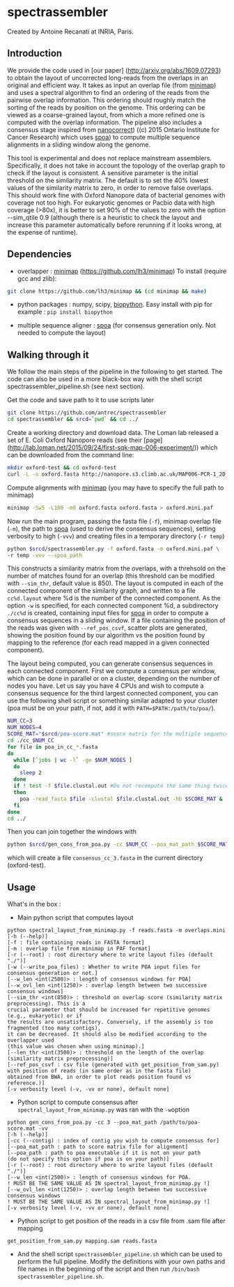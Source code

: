 # spectrassembler
Created by Antoine Recanati at INRIA, Paris.

## Introduction
We provide the code used in [our paper] (http://arxiv.org/abs/1609.07293) to obtain the layout of uncorrected long-reads from the overlaps in an original and efficient way. It takes as input an overlap file (from [minimap][minimap]) and uses a spectral algorithm to find an ordering of the reads from the pairwise overlap information. This ordering should roughly match the sorting of the reads by position on the genome. This ordering can be viewed as a coarse-grained layout, from which a more refined one is computed with the overlap information.
The pipeline also includes a consensus stage inspired from [nanocorrect][nanocorrect]) ((c) 2015 Ontario Institute for Cancer Research) which uses [spoa][spoa]) to compute multiple sequence alignments in a sliding window along the genome.

This tool is experimental and does not replace mainstream assemblers. Specifically, it does not take in account the topology of the overlap graph to check if the layout is consistent. A sensitive parameter is the initial threshold on the similarity matrix. The default is to set the 40% lowest values of the similarity matrix to zero, in order to remove false overlaps. This should work fine with Oxford Nanopore data of bacterial genomes with coverage not too high. For eukaryotic genomes or Pacbio data with high coverage (>80x), it is better to set 90% of the values to zero with the option --sim_qtile 0.9 (although there is a heuristic to check the layout and increase this parameter automatically before rerunning if it looks wrong, at the expense of runtime).

## Dependencies
* overlapper : [minimap] (https://github.com/lh3/minimap)
To install (require gcc and zlib):
```sh
git clone https://github.com/lh3/minimap && (cd minimap && make)
```

* python packages : numpy, scipy, [biopython][biopython]. Easy install with pip for example : ```pip install biopython```

* multiple sequence aligner : [spoa][spoa] (for consensus generation only. Not needed to compute the layout)


## Walking through it
We follow the main steps of the pipeline in the following to get started. The code can also be used in a more black-box way with the shell script spectrassembler_pipeline.sh (see next section).

Get the code and save path to it to use scripts later
```sh
git clone https://github.com/antrec/spectrassembler
cd spectrassembler && srcd=`pwd` && cd ../
```
Create a working directory and download data. The Loman lab released a set of E. Coli Oxford Nanopore reads (see their [page] (http://lab.loman.net/2015/09/24/first-sqk-map-006-experiment/)) which can be downloaded from the command line:
```sh
mkdir oxford-test && cd oxford-test
curl -L -o oxford.fasta http://nanopore.s3.climb.ac.uk/MAP006-PCR-1_2D_pass.fasta
```
Compute alignments with [minimap][minimap] (you may have to specify the full path to minimap)
```sh
minimap -Sw5 -L100 -m0 oxford.fasta oxford.fasta > oxford.mini.paf
```

Now run the main program, passing the fasta file (```-f```), minimap overlap file (```-m```), the path to [spoa][spoa] (used to derive the consensus sequences), setting verbosity to high (```-vvv```) and creating files in a temporary directory (```-r temp```)
```sh
python $srcd/spectrassembler.py -f oxford.fasta -m oxford.mini.paf \
-r temp -vvv --spoa_path
```
This constructs a similarity matrix from the overlaps, with a threhsold on the number of matches found for an overlap (this threshold can be modified with ```--sim_thr```, default value is 850). The layout is computed in each of the connected component of the similarity graph, and written to a file ```cc%d.layout``` where %d is the number of the connected component. As the option ```-w``` is specified, for each connected component %d, a subdirectory ```./cc%d``` is created, containing input files for [spoa][spoa] in order to compute a consensus sequences in a sliding window. If a file containing the position of the reads was given with ```--ref_pos_csvf```, scatter plots are generated, showing the position found by our algorithm vs the position found by mapping to the reference (for each read mapped in a given connected component).

The layout being computed, you can generate consensus sequences in each connected component. First we compute a consensus per window, which can be done in parallel or on a cluster, depending on the number of nodes you have. Let us say you have 4 CPUs and wish to compute a consensus sequence for the third largest connected component, you can use the following shell script or something similar adapted to your cluster (poa must be on your path, if not, add it with ```PATH=$PATH:/path/to/poa/```).
```sh
NUM_CC=3
NUM_NODES=4
SCORE_MAT="$srcd/poa-score.mat" #score matrix for the multiple sequence alignment
cd ./cc_$NUM_CC
for file in poa_in_cc_*.fasta
do
  while [`jobs | wc -l` -ge $NUM_NODES ]
  do
    sleep 2
  done
  if ! test -f $file.clustal.out #Do not recompute the same thing twice in case you stopped a computation earlier.
  then
    poa -read_fasta $file -clustal $file.clustal.out -hb $SCORE_MAT &
  fi
done
cd ../
```
Then you can join together the windows with
```sh
python $srcd/gen_cons_from_poa.py -cc $NUM_CC --poa_mat_path $SCORE_MAT -vv
```
which will create a file ```consensus_cc_3.fasta``` in the current directory (oxford-test).

## Usage
What's in the box :
* Main python script that computes layout
```
python spectral_layout_from_minimap.py -f reads.fasta -m overlaps.mini
[-h (--help)]
[-f : file containing reads in FASTA format]
[-m : overlap file from minimap in PAF format]
[-r (--root) : root directory where to write layout files (default "./")]
[-w (--write_poa_files) : Whether to write POA input files for consensus generation or not.]
[--w_len <int(2500)> : length of consensus windows for POA]
[--w_ovl_len <int(1250)> : overlap length between two successive consensus windows]
[--sim_thr <int(850)> : threshold on overlap score (similarity matrix preprocessing). This is a
crucial parameter that should be increased for repetitive genomes (e.g., eukaryotic) or if
the results are unsatisfactory. Conversely, if the assembly is too fragmented (too many contigs),
it can be decreased. It should also be modified according to the overlapper used
(this value was chosen when using minimap).]
[--len_thr <int(3500)> : threshold on the length of the overlap (similarity matrix preprocessing)]
[--ref_pos_csvf : csv file (generated with get_position_from_sam.py)
with position of reads (in same order as in the fasta file)
obtained from BWA, in order to plot reads position found vs reference.)]
[-v verbosity level (-v, -vv or none), default none]
```

* Python script to compute consensus after ```spectral_layout_from_minimap.py``` was ran with the ```-w```option
```
python gen_cons_from_poa.py -cc 3 --poa_mat_path /path/to/poa-score.mat -vv
[-h (--help)]
[-cc (--contig) : index of contig you wish to compute consensus for]
[--poa_mat_path : path to score matrix file for alignment]
[--poa_path : path to poa executable if it is not on your path
(do not specify this option if poa is on your path)]
[-r (--root) : root directory where to write layout files (default "./")]
[--w_len <int(2500)> : length of consensus windows for POA.
! MUST BE THE SAME VALUE AS IN spectral_layout_from_minimap.py !]
[--w_ovl_len <int(1250)> : overlap length between two successive consensus windows
! MUST BE THE SAME VALUE AS IN spectral_layout_from_minimap.py !]
[-v verbosity level (-v, -vv or none), default none]
```

* Python script to get position of the reads in a csv file from .sam file after mapping
```
get_position_from_sam.py mapping.sam reads.fasta
```

* And the shell script ```spectrassembler_pipeline.sh``` which can be used to perform the full pipeline.
Modify the definitions with your own paths and file names in the beginning of the script and then run ```/bin/bash spectrassembler_pipeline.sh```.

[minimap]: https://github.com/lh3/minimap
[nanocorrect]: https://github.com/jts/nanocorrect/
[spoa]: https://github.com/rvaser/spoa
[bwa]: http://bio-bwa.sourceforge.net/
[biopython]: http://biopython.org/wiki/Download#Easy_Install
